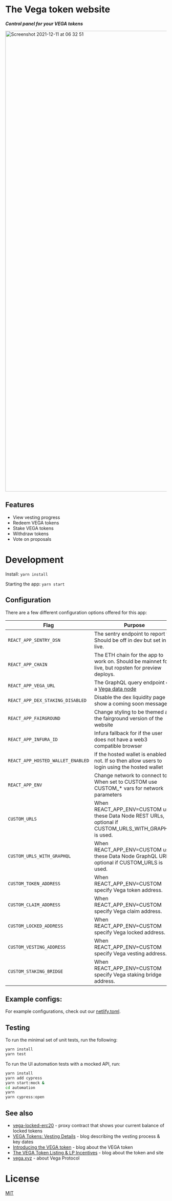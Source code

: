 # The Vega token website

**_Control panel for your VEGA tokens_**

<img width="1438" alt="Screenshot 2021-12-11 at 06 32 51" src="https://user-images.githubusercontent.com/13255539/145666935-563fc1ff-35bc-4cd9-ae6d-cf711cc23454.png">

## Features

- View vesting progress
- Redeem VEGA tokens
- Stake VEGA tokens
- Withdraw tokens
- Vote on proposals

# Development

Install:
`yarn install`

Starting the app:
`yarn start`

## Configuration

There are a few different configuration options offered for this app:

| **Flag**                          | **Purpose**                                                                                            |
| --------------------------------- | ------------------------------------------------------------------------------------------------------ |
| `REACT_APP_SENTRY_DSN`            | The sentry endpoint to report to. Should be off in dev but set in live.                                |
| `REACT_APP_CHAIN`                 | The ETH chain for the app to work on. Should be mainnet for live, but ropsten for preview deploys.     |
| `REACT_APP_VEGA_URL`              | The GraphQL query endpoint of a [Vega data node](https://github.com/vegaprotocol/networks#data-node)   |
| `REACT_APP_DEX_STAKING_DISABLED`  | Disable the dex liquidity page an show a coming soon message                                           |
| `REACT_APP_FAIRGROUND`            | Change styling to be themed as the fairground version of the website                                   |
| `REACT_APP_INFURA_ID`             | Infura fallback for if the user does not have a web3 compatible browser                                |
| `REACT_APP_HOSTED_WALLET_ENABLED` | If the hosted wallet is enabled or not. If so then allow users to login using the hosted wallet        |
| `REACT_APP_ENV`                   | Change network to connect to. When set to CUSTOM use CUSTOM\_\* vars for network parameters            |
| `CUSTOM_URLS`                     | When REACT_APP_ENV=CUSTOM use these Data Node REST URLs, optional if CUSTOM_URLS_WITH_GRAPHQL is used. |
| `CUSTOM_URLS_WITH_GRAPHQL`        | When REACT_APP_ENV=CUSTOM use these Data Node GraphQL URLs, optional if CUSTOM_URLS is used.           |
| `CUSTOM_TOKEN_ADDRESS`            | When REACT_APP_ENV=CUSTOM specify Vega token address.                                                  |
| `CUSTOM_CLAIM_ADDRESS`            | When REACT_APP_ENV=CUSTOM specify Vega claim address.                                                  |
| `CUSTOM_LOCKED_ADDRESS`           | When REACT_APP_ENV=CUSTOM specify Vega locked address.                                                 |
| `CUSTOM_VESTING_ADDRESS`          | When REACT_APP_ENV=CUSTOM specify Vega vesting address.                                                |
| `CUSTOM_STAKING_BRIDGE`           | When REACT_APP_ENV=CUSTOM specify Vega staking bridge address.                                         |

## Example configs:

For example configurations, check out our [netlify.toml](./netlify.toml).

## Testing

To run the minimal set of unit tests, run the following:

```bash
yarn install
yarn test
```

To run the UI automation tests with a mocked API, run:

```bash
yarn install
yarn add cypress
yarn start:mock &
cd automation
yarn
yarn cypress:open
```

## See also

- [vega-locked-erc20](https://github.com/vegaprotocol/vega-locked-erc20) - proxy contract that shows your current balance
  of locked tokens
- [VEGA Tokens: Vesting Details](https://blog.vega.xyz/vega-tokens-vesting-details-890b00fc238e) - blog describing
  the vesting process & key dates
- [Introducing the VEGA token](https://blog.vega.xyz/introducing-the-vega-token-40dac090b5c1) - blog about the VEGA
  token
- [The VEGA Token Listing & LP Incentives](https://blog.vega.xyz/unlocking-vega-coinlist-pro-uniswap-sushiswap-b1414750e358) - blog about the token and site
- [vega.xyz](https://vega.xyz) - about Vega Protocol

# License

[MIT](LICENSE)

